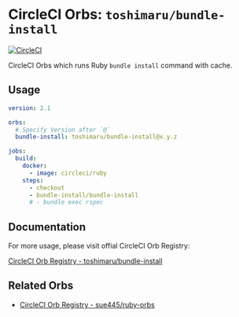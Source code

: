 # CircleCI Orbs: `toshimaru/bundle-install` 

[![CircleCI](https://circleci.com/gh/toshimaru/bundle-install.svg?style=svg)](https://circleci.com/gh/toshimaru/bundle-install)

CircleCI Orbs which runs Ruby `bundle install` command with cache.

## Usage

```yml
version: 2.1

orbs:
  # Specify Version after `@`
  bundle-install: toshimaru/bundle-install@x.y.z

jobs:
  build:
    docker:
      - image: circleci/ruby
    steps:
      - checkout
      - bundle-install/bundle-install
      # - bundle exec rspec
```

## Documentation

For more usage, please visit offial CircleCI Orb Registry:

[CircleCI Orb Registry - toshimaru/bundle-install](https://circleci.com/orbs/registry/orb/toshimaru/bundle-install)

## Related Orbs

- [CircleCI Orb Registry - sue445/ruby-orbs](https://circleci.com/orbs/registry/orb/sue445/ruby-orbs)
